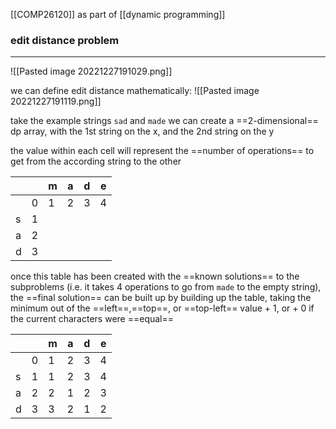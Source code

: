 [[COMP26120]]
as part of [[dynamic programming]]

### edit distance problem
***
![[Pasted image 20221227191029.png]]

we can define edit distance mathematically:
![[Pasted image 20221227191119.png]]

take the example strings `sad` and `made`
we can create a ==2-dimensional== dp array, with the 1st string on the x, and the 2nd string on the y

the value within each cell will represent the ==number of operations== to get from the according string to the other

| |  | m | a | d | e |
|-- | -- | -- | -- | -- | -- |
| | 0 | 1 | 2 | 3 | 4 | 
| s| 1 |  |  |  | | 
| a| 2 |  |  |  | | 
| d| 3 |  |  |  | | 

once this table has been created with the ==known solutions== to the subproblems (i.e. it takes 4 operations to go from `made` to the empty string), the ==final solution== can be built up by building up the table, taking the minimum out of the ==left==,==top==, or ==top-left== value + 1, or + 0 if the current characters were ==equal==

| |  | m | a | d | e |
|-- | -- | -- | -- | -- | -- |
| | 0 | 1 | 2 | 3 | 4 | 
| s| 1 | 1 | 2 | 3 | 4 | 
| a| 2 | 2 | 1 | 2 | 3| 
| d| 3 | 3 | 2 | 1 | 2| 

